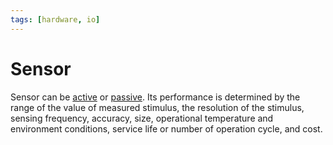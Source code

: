 ```yaml
---
tags: [hardware, io]
---
```


# Sensor

Sensor can be [active](202404061103.md) or [passive](202404061104.md). Its
performance is determined by the range of the value of measured stimulus, the
resolution of the stimulus, sensing frequency, accuracy, size, operational
temperature and environment conditions, service life or number of operation
cycle, and cost.
